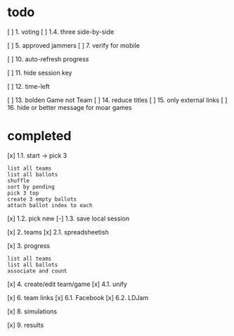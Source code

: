 # todo
[ ] 1. voting
[ ] 1.4. three side-by-side

[ ] 5. approved jammers
[ ] 7. verify for mobile

[ ] 10. auto-refresh progress

[ ] 11. hide session key

[ ] 12. time-left

[ ] 13. bolden Game not Team
[ ] 14. reduce titles
[ ] 15. only external links
[ ] 16. hide or better message for moar games

# completed

[x] 1.1. start -> pick 3

    list all teams
    list all ballots
    shuffle
    sort by pending
    pick 3 top
    create 3 empty ballots
    attach ballot index to each

[x] 1.2. pick new
[-] 1.3. save local session 

[x] 2. teams
[x] 2.1. spreadsheetish

[x] 3. progress

    list all teams
    list all ballots
    associate and count

[x] 4. create/edit team/game
[x] 4.1. unify

[x] 6. team links
[x] 6.1. Facebook
[x] 6.2. LDJam

[x] 8. simulations

[x] 9. results